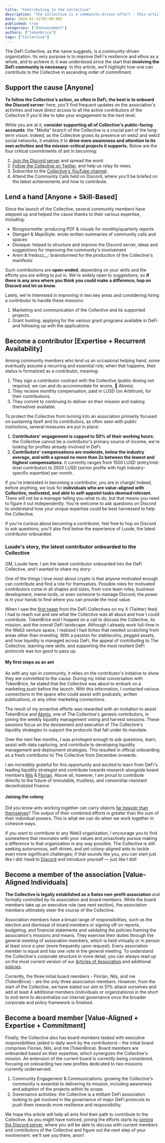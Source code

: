 ```yaml
---
title: "Contributing to the Collective"
description: "The Collective is a community-driven effort - this article highlights the various roles engaged participants can assume to help it grow and what they entail: supporter, contributor, association member and board member."
date: 2024-01-31T05:00:00Z
published: true
categories: ["Announcement"]
authors: ["tokenbrice"]
tags: ["Collective"]
---
```


The DeFi Collective, as the name suggests, is a community-driven organization. Its very purpose is to improve DeFi's resilience and ethos as a whole, and to achieve it; it was understood since the start that **involving the DeFi community is necessary**. In this article, we'll highlight how one can contribute to the Collective in ascending order of commitment.


## Support the cause [Anyone]

**To follow the Collective's action, as often in DeFi, the best is to onboard the Discord server**: here, you'll find frequent updates on the association's activities and have direct access to all the active contributors of the Collective if you'd like to take your engagement to the next level.

While you are at it, **consider supporting all of Collective's public-facing accounts**: the "Media" branch of the Collective is a crucial part of the long-term vision. Indeed, as the Collective grows its presence on web2 and web3 social networks, it enables it to **drive more awareness and attention to its own activities and the mission-critical projects it supports.** Below are the four critical commitments of ant in becoming:



1. [Join the Discord server](https://discord.gg/xSCya2FGZb) and spread the word.
2. [Follow the Collective on Twitter](https://twitter.com/DeFiCollective_), and help us relay its news.
3. Subscribe to the [Collective's YouTube channel](https://www.youtube.com/channel/UCSnAqGoyfHtYl53Old_36QA).
4. Attend the Community Calls held on Discord, where you'll be briefed on the latest achievements and how to contribute.


## Lend a hand [Anyone + Skill-Based]

Since the launch of the Collective, several community members have stepped up and helped the cause thanks to their various expertise, including:



* Ricogourmette: producing PDF & visuals for monthly/quarterly reports
* Stengarl & MajeStyle: wrote written summaries of community calls and spaces 
* Disiaque: helped to structure and improve the Discord server, ideas and suggestions for improving the community's involvement
* Arem & fredozz__: brainstormed for the production of the Collective's manifesto

Such contributions are **open-ended**, depending on your skills and the efforts you are willing to put in. We're widely open to suggestions, so **if there is any area where you think you could make a difference, hop on Discord and let us know**.

Lately, we're interested in improving in two key areas and considering hiring a contributor to handle these missions:



1. Marketing and communication of the Collective and its supported projects.
2. Grant hunting: applying for the various grant programs available in DeFi and following up with the applications.


## Become a contributor [Expertise + Recurrent Availability]

Among community members who lend us an occasional helping hand, some eventually assume a recurring and essential role; when that happens, their status is formalized as a contributor, meaning:



1. They sign a contributor contract with the Collective (public doxing not required; we can and do accommodate for anons, 👋 Abmis).
2. They receive monthly compensation, paid in LUSD (on Arbitrum), for their contributions.
3. They commit to continuing to deliver on their mission and making themselves available.

To protect the Collective from turning into an association primarily focused on sustaining itself and its contributors, as often seen with public institutions, several measures are put in place:



1. **Contributors' engagement is capped to 50% of their working hours**: the Collective cannot be a contributor's primary source of income; we're looking for profiles already involved in DeFi.
2. **Contributors' compensations are moderate, below the industry average, and with a spread no more than 2x between the lowest and highest compensations**. It currently ranges from 1500 LUSD (entry/mid-level contributor) to 2500 LUSD (senior profile with high industry-specific expertise) per month.

If you're interested in becoming a contributor, you are in charge! Indeed, before anything, we look for **individuals who are value-aligned with Collective, motivated, and able to self-appoint tasks deemed relevant**. There will not be a manager telling you what to do, but that means you need to figure it out independently. You're welcome to ask questions on Discord to understand how your unique expertise could be best harnessed to help the Collective.

If you're curious about becoming a contributor, feel free to hop on Discord to ask questions; you'll also find below the experience of Luude, the latest contributor onboarded.


### Luude's story, the latest contributor onboarded to the Collective

GM, Luude here. I am the latest contributor onboarded into the DeFi Collective, and I wanted to share my story:

One of the things I love most about crypto is that anyone motivated enough can contribute and find a role for themselves. Possible roles for motivated contributors come in all shapes and sizes, from core team roles, business development, meme lords, or even someone to manage Discord; the power is in your hands to find where you can provide the most value.

When I saw the [first tweet](https://twitter.com/DeFiCollective_/status/1684912195975434241) from the DeFi Collectives on my X (Twitter) feed, I had to reach out and see what the Collective was all about and how I could contribute. TokenBrice and I hopped on a call to discuss the Collective, its mission, and the overall DeFi landscape. Although I already work full-time in the Web3 venture space, I realized I had itches that needed scratching from areas other than investing. With a passion for stablecoins, pegged assets, and how liquidity is managed across DeFi, the appeal of contributing to The Collective, learning new skills, and supporting the most resilient DeFi protocols was too good to pass up.


#### My first steps as an ant

As with any opt-in community, it relies on the contributor's initiative to show they are committed to the cause. During my initial conversation with TokenBrice, he stated that the Collective was about to embark on a marketing push before the launch. With this information, I contacted various connections in the space who could assist with podcasts, written publications, or any other marketing connections. 

The result of my proactive efforts was rewarded with an invitation to assist TokenBrice and [Abmis](https://twitter.com/abmisx0), one of The Collective's genesis contributors, in joining the weekly liquidity management voting and harvest sessions. These sessions focus on the devisement and execution of The Collective's liquidity strategies to support the protocols that fall under its mandate.

Over the next few months, I was privileged enough to ask questions, learn, assist with data capturing, and contribute to developing liquidity management and deployment strategies. This resulted in official onboarding as a fresh contributor to The Collective from December onwards.

I am incredibly grateful for this opportunity and excited to learn from DeFi's leading liquidity strategist and contribute towards research alongside board members [Nils](https://www.linkedin.com/in/nils-bundi-6246b998/) & [Florian](https://twitter.com/floowp_). Above all, however, I am proud to contribute directly to the future of immutable, trustless, and censorship-resistant decentralized finance.


#### Joining the colony

Did you know ants working together can carry objects [far heavier than themselves](https://www.pbs.org/newshour/science/ants-move-really-big-stuff)? The output of their combined efforts is greater than the sum of their individual powers. This is what we can do when we work together in cohesive ways.

If you want to contribute to any Web3 organization, I encourage you to find somewhere that resonates with your values and proactively pursue making a difference to that organization in any way possible. The Collective is still seeking autonomous, self-driven, and yet colony-aligned ants to tackle even more significant challenges; if that sounds like you, you can start just like I did: head to [Discord](https://discord.gg/Z467Ehv6VU) and introduce yourself — just like I did!


## Become a member of the association [Value-Aligned Individuals]

**The Collective is legally established as a Swiss non-profit association** and formally controlled by its association and board members. While the board members take up an executive role (see next section), the association members ultimately steer the course of the Collective.

Association members have a broad range of responsibilities, such as the election and dismissal of board members or signing off on reports, budgeting, and financial statements and validating the policies framing the association's missions and means. They exercise their duties through the general meeting of association members, which is held virtually or in person at least once a year (more frequently upon request). Every association member is equal and has one vote in the general meeting. To understand the Collective's corporate structure in more detail, you can always read up on the most current version of our [Articles of Association](https://github.com/deficollective/deficollective.github.io/blob/06e4705a9993398d2d79fecdd783a309bd3032f5/assets/pdf/articles-of-association-v1.pdf) and additional [policies](https://deficollective.org/policies/).

Currently, the three initial board members - Florian, Nils, and me (TokenBrice) - are the only three association members. However, from the start of the Collective, we have stated our aim to 51% attack ourselves and add at least 4 additional members (individuals or organizations) in the short to mid-term to decentralize our internal governance once the broader corporate and policy framework is finished.  


## Become a board member [Value-Aligned + Expertise + Commitment]

Finally; the Collective also has board members tasked with executive responsibilities (aided in daily work by the contributors) – the initial board comprises Florian, Nils, and me (TokenBrice). Board members are onboarded based on their expertise, which synergizes the Collective's mission. An extension of the current board is currently being considered, focusing on onboarding two new profiles dedicated to two missions currently underserved:



1. Community Engagement & Communications: growing the Collective's community is essential to delivering its mission, including awareness and adoption of the projects within its scope.
2. Governance activities: the Collective is a militant DeFi association looking to get involved in the governance of major DeFi protocols to push them towards more resilience and responsibility.

We hope this article will help all ants find their path to contribute to the Collective. As you might have noticed, joining the efforts starts by [joining the Discord server](https://discord.gg/xSCya2FGZb), where you will be able to discuss with current members and contributors of the Collective and figure out the next step of your involvement: we'll see you there, anon!